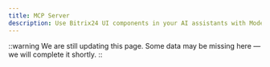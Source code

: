```yaml
---
title: MCP Server
description: Use Bitrix24 UI components in your AI assistants with Model Context Protocol support.
---
```


::warning
We are still updating this page. Some data may be missing here — we will complete it shortly.
::
